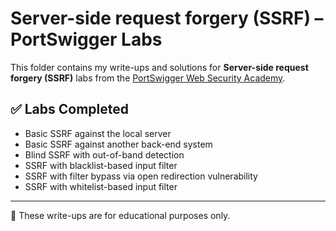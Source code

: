 # Server-side request forgery (SSRF) – PortSwigger Labs

This folder contains my write-ups and solutions for **Server-side request forgery (SSRF)** labs from the [PortSwigger Web Security Academy](https://portswigger.net/web-security/all-labs#server-side-request-forgery-ssrf).

## ✅ Labs Completed

- Basic SSRF against the local server
- Basic SSRF against another back-end system
- Blind SSRF with out-of-band detection
- SSRF with blacklist-based input filter
- SSRF with filter bypass via open redirection vulnerability
- SSRF with whitelist-based input filter

---

📌 These write-ups are for educational purposes only.
